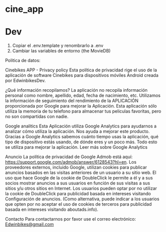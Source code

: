 # cine_app

# Dev

1. Copiar el .env.template y renombrarlo a .env
2. Cambiar las variables de entorno (the MovieDB)



Politica de datos:

Cinebikes APP - Privacy policy
Esta política de privacidad rige el uso de la aplicación de software Cinebikes para dispositivos móviles Android creada por EdwinbikesDev.

¿Qué información recopilamos?
La aplicación no recopila información personal como nombre, apellido, edad, fecha de nacimiento, etc.
Utilizamos la información de seguimiento del rendimiento de la APLICACIÓN proporcionada por Google para mejorar la Aplicación. Esta aplicación sólo utiliza la memoria de tu telefono para almacenar tus peliculas favoritas, pero no son compartidas con nadie.

Google analitics
Esta Aplicación utiliza Google Analytics para ayudarnos a analizar cómo utiliza la aplicación. Nos ayuda a mejorar este producto.
Gracias a Google Analytics sabemos cuánto tiempo usas la aplicación, qué tipo de dispositivo estás usando, de dónde eres y un poco más. Todo esto se utiliza para mejorar la aplicación.
Leer más sobre Google Analytics

Anuncio
La política de privacidad de Google Admob está aquí: https://support.google.com/admob/answer/6128543?hl=en.
Los proveedores externos, incluido Google, utilizan cookies para publicar anuncios basados ​​en las visitas anteriores de un usuario a su sitio web.
El uso que hace Google de la cookie de DoubleClick le permite a él y a sus socios mostrar anuncios a sus usuarios en función de sus visitas a sus sitios y/u otros sitios en Internet.
Los usuarios pueden optar por no utilizar la cookie de DoubleClick para publicidad basada en intereses visitando Configuración de anuncios. (Como alternativa, puede indicar a los usuarios que opten por no aceptar el uso de cookies de terceros para publicidad basada en intereses visitando aboutads.info).

Contacto
Para contactarnos por favor use el correo electrónico: Edwinbikes@gmail.com
